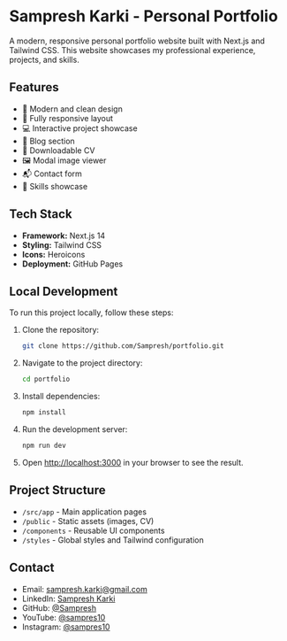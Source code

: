 # Sampresh Karki - Personal Portfolio

A modern, responsive personal portfolio website built with Next.js and Tailwind CSS. This website showcases my professional experience, projects, and skills.

## Features

- 🎨 Modern and clean design
- 📱 Fully responsive layout
- 💻 Interactive project showcase
- 📝 Blog section
- 📄 Downloadable CV
- 🖼️ Modal image viewer
- 📬 Contact form
- 🌙 Skills showcase

## Tech Stack

- **Framework:** Next.js 14
- **Styling:** Tailwind CSS
- **Icons:** Heroicons
- **Deployment:** GitHub Pages

## Local Development

To run this project locally, follow these steps:

1. Clone the repository:
   ```bash
   git clone https://github.com/Sampresh/portfolio.git
   ```

2. Navigate to the project directory:
   ```bash
   cd portfolio
   ```

3. Install dependencies:
   ```bash
   npm install
   ```

4. Run the development server:
   ```bash
   npm run dev
   ```

5. Open [http://localhost:3000](http://localhost:3000) in your browser to see the result.

## Project Structure

- `/src/app` - Main application pages
- `/public` - Static assets (images, CV)
- `/components` - Reusable UI components
- `/styles` - Global styles and Tailwind configuration

## Contact

- Email: sampresh.karki@gmail.com
- LinkedIn: [Sampresh Karki](https://www.linkedin.com/in/sampresh-karki-a86409256/)
- GitHub: [@Sampresh](https://github.com/Sampresh)
- YouTube: [@sampres10](https://www.youtube.com/@sampres10)
- Instagram: [@sampres10](https://www.instagram.com/sampres10/) 
